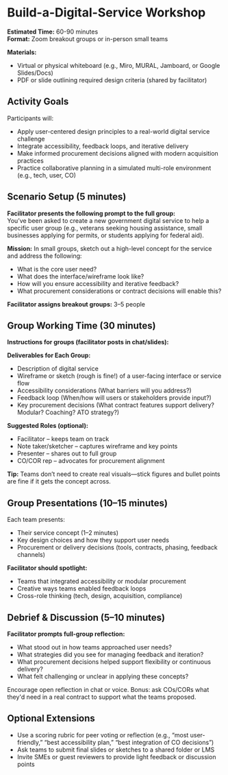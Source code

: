 # Build-a-Digital-Service Workshop

**Estimated Time:** 60-90 minutes  
**Format:** Zoom breakout groups or in-person small teams  

**Materials:**  
- Virtual or physical whiteboard (e.g., Miro, MURAL, Jamboard, or Google Slides/Docs)  
- PDF or slide outlining required design criteria (shared by facilitator)  

## Activity Goals
Participants will:  
- Apply user-centered design principles to a real-world digital service challenge  
- Integrate accessibility, feedback loops, and iterative delivery  
- Make informed procurement decisions aligned with modern acquisition practices  
- Practice collaborative planning in a simulated multi-role environment (e.g., tech, user, CO)  

## Scenario Setup (5 minutes)
**Facilitator presents the following prompt to the full group:**  
You’ve been asked to create a new government digital service to help a specific user group (e.g., veterans seeking housing assistance, small businesses applying for permits, or students applying for federal aid).  

**Mission:** In small groups, sketch out a high-level concept for the service and address the following:  
- What is the core user need?  
- What does the interface/wireframe look like?  
- How will you ensure accessibility and iterative feedback?  
- What procurement considerations or contract decisions will enable this?  

**Facilitator assigns breakout groups:** 3–5 people  

## Group Working Time (30 minutes)
**Instructions for groups (facilitator posts in chat/slides):**  

**Deliverables for Each Group:**  
- Description of digital service  
- Wireframe or sketch (rough is fine!) of a user-facing interface or service flow  
- Accessibility considerations (What barriers will you address?)  
- Feedback loop (When/how will users or stakeholders provide input?)  
- Key procurement decisions (What contract features support delivery? Modular? Coaching? ATO strategy?)  

**Suggested Roles (optional):**  
- Facilitator – keeps team on track  
- Note taker/sketcher – captures wireframe and key points  
- Presenter – shares out to full group  
- CO/COR rep – advocates for procurement alignment  

**Tip:** Teams don’t need to create real visuals—stick figures and bullet points are fine if it gets the concept across.  

## Group Presentations (10–15 minutes)
Each team presents:  
- Their service concept (1–2 minutes)  
- Key design choices and how they support user needs  
- Procurement or delivery decisions (tools, contracts, phasing, feedback channels)  

**Facilitator should spotlight:**  
- Teams that integrated accessibility or modular procurement  
- Creative ways teams enabled feedback loops  
- Cross-role thinking (tech, design, acquisition, compliance)  

## Debrief & Discussion (5–10 minutes)
**Facilitator prompts full-group reflection:**  
- What stood out in how teams approached user needs?  
- What strategies did you see for managing feedback and iteration?  
- What procurement decisions helped support flexibility or continuous delivery?  
- What felt challenging or unclear in applying these concepts?  

Encourage open reflection in chat or voice. Bonus: ask COs/CORs what they'd need in a real contract to support what the teams proposed.  

## Optional Extensions
- Use a scoring rubric for peer voting or reflection (e.g., “most user-friendly,” “best accessibility plan,” “best integration of CO decisions”)  
- Ask teams to submit final slides or sketches to a shared folder or LMS  
- Invite SMEs or guest reviewers to provide light feedback or discussion points  
